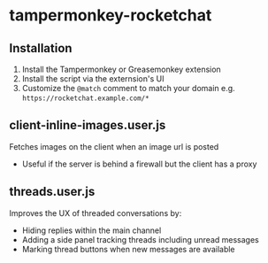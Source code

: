 # tampermonkey-rocketchat

## Installation

1. Install the Tampermonkey or Greasemonkey extension
2. Install the script via the externsion's UI
3. Customize the `@match` comment to match your domain e.g. `https://rocketchat.example.com/*`

## client-inline-images.user.js

Fetches images on the client when an image url is posted
- Useful if the server is behind a firewall but the client has a proxy

## threads.user.js

Improves the UX of threaded conversations by:
- Hiding replies within the main channel
- Adding a side panel tracking threads including unread messages
- Marking thread buttons when new messages are available
